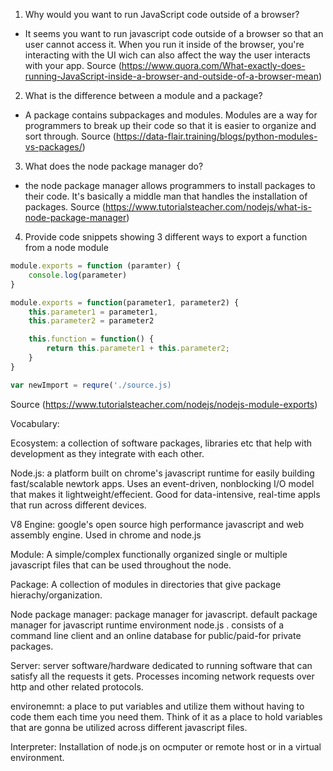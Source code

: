 1. Why would you want to run JavaScript code outside of a browser?
- It seems you want to run javascript code outside of a browser so that an user cannot access it. When you run it inside of the browser, you're interacting with the UI wich can also affect the way the user interacts with your app. Source (https://www.quora.com/What-exactly-does-running-JavaScript-inside-a-browser-and-outside-of-a-browser-mean)
2. What is the difference between a module and a package?
- A package contains subpackages and modules. Modules are a way for programmers to break up their code so that it is easier to organize and sort through. Source (https://data-flair.training/blogs/python-modules-vs-packages/)
3. What does the node package manager do?
- the node package manager allows programmers to install packages to their code. It's basically a middle man that handles the installation of packages. Source (https://www.tutorialsteacher.com/nodejs/what-is-node-package-manager)
4. Provide code snippets showing 3 different ways to export a function from a node module
```js
module.exports = function (paramter) {
    console.log(parameter)
}

module.exports = function(parameter1, parameter2) {
    this.parameter1 = parameter1,
    this.parameter2 = parameter2

    this.function = function() {
        return this.parameter1 + this.parameter2;
    }
}

var newImport = requre('./source.js)
```
Source (https://www.tutorialsteacher.com/nodejs/nodejs-module-exports)

Vocabulary: 

Ecosystem: a collection of software packages, libraries etc that help with development as they integrate with each other. 

Node.js: a platform built on chrome's javascript runtime for easily building fast/scalable newtork apps. Uses an event-driven, nonblocking I/O model that makes it lightweight/effecient. Good for data-intensive, real-time appls that run across different devices. 

V8 Engine: google's open source high performance javascript and web assembly engine. Used in chrome and node.js

Module: A simple/complex functionally organized single or multiple javascript files that can be used throughout the node. 

Package: A collection of modules in directories that give package hierachy/organization. 

Node package manager: package manager for javascript. default package manager for javascript runtime environment node.js . consists of a command line client and an online database for public/paid-for private packages. 

Server: server software/hardware dedicated to running software that can satisfy all the requests it gets. Processes incoming network requests over http and other related protocols. 

environemnt: a place to put variables and utilize them without having to code them each time you need them. Think of it as a place to hold variables that are gonna be utilized across different javascript files. 

Interpreter: Installation of node.js on ocmputer or remote host or in a virtual environment. 